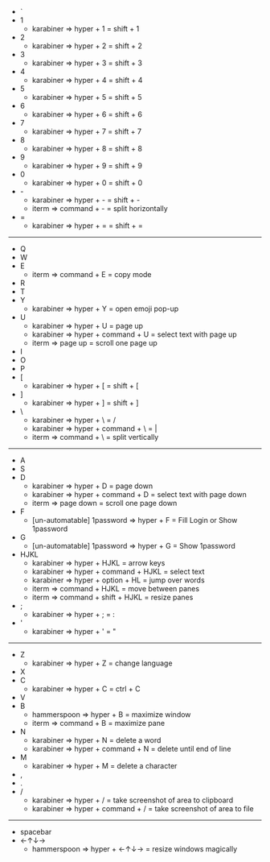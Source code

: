 * `
* 1
    * karabiner => hyper + 1 = shift + 1
* 2
    * karabiner => hyper + 2 = shift + 2
* 3
    * karabiner => hyper + 3 = shift + 3
* 4
    * karabiner => hyper + 4 = shift + 4
* 5
    * karabiner => hyper + 5 = shift + 5
* 6
    * karabiner => hyper + 6 = shift + 6
* 7
    * karabiner => hyper + 7 = shift + 7
* 8
    * karabiner => hyper + 8 = shift + 8
* 9
    * karabiner => hyper + 9 = shift + 9
* 0
    * karabiner => hyper + 0 = shift + 0
* \-
    * karabiner => hyper + \- = shift + \-
    * iterm => command + \- = split horizontally
* =
    * karabiner => hyper + = = shift + =
---
* Q
* W
* E
    * iterm => command + E = copy mode
* R
* T
* Y
    * karabiner => hyper + Y = open emoji pop-up
* U
    * karabiner => hyper + U = page up
    * karabiner => hyper + command + U = select text with page up
    * iterm => page up = scroll one page up
* I
* O
* P
* [
    * karabiner => hyper + [ = shift + [
* ]
    * karabiner => hyper + ] = shift + ]
* \
    * karabiner => hyper + \ = /
    * karabiner => hyper + command + \ = |
    * iterm => command + \ = split vertically
---
* A
* S
* D
    * karabiner => hyper + D = page down
    * karabiner => hyper + command + D = select text with page down
    * iterm => page down = scroll one page down
* F
    * [un-automatable] 1password => hyper + F = Fill Login or Show 1password
* G
    * [un-automatable] 1password => hyper + G = Show 1password
* HJKL
    * karabiner => hyper + HJKL = arrow keys
    * karabiner => hyper + command + HJKL = select text
    * karabiner => hyper + option + HL = jump over words
    * iterm => command + HJKL = move between panes
    * iterm => command + shift + HJKL = resize panes
* ;
    * karabiner => hyper + ; = :
* '
    * karabiner => hyper + ' = "
---
* Z
    * karabiner => hyper + Z = change language
* X
* C
    * karabiner => hyper + C = ctrl + C
* V
* B
    * hammerspoon => hyper + B = maximize window
    * iterm => command + B = maximize pane
* N
    * karabiner => hyper + N = delete a word
    * karabiner => hyper + command + N = delete until end of line
* M
    * karabiner => hyper + M = delete a character
* ,
* .
* /
    * karabiner => hyper + / = take screenshot of area to clipboard 
    * karabiner => hyper + command + / = take screenshot of area to file
---
* spacebar
* ←↑↓→
    * hammerspoon => hyper + ←↑↓→ = resize windows magically
